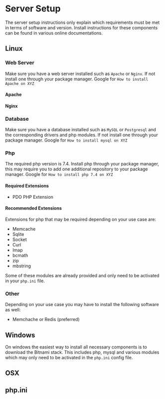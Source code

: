 # Server Setup

The server setup instructions only explain which requirements must be met in terms of software and version. Install instructions for these components can be found in various online documentations.

## Linux

### Web Server

Make sure you have a web server installed such as `Apache` or `Nginx`. If not install one through your package manager. Google for `How to install Apache on XYZ`

#### Apache

#### Nginx

### Database

Make sure you have a database installed such as `MySQL` or `Postgresql` and the corresponding drivers and php modules. If not install one through your package manager. Google for `How to install mysql on XYZ`

### Php

The required php version is 7.4. Install php through your package manager, this may require you to add one additional repository to your package manager. Google for `How to install php 7.4 on XYZ`

#### Required Extensions

* PDO PHP Extension

#### Recommended Extensions

Extensions for php that may be required depending on your use case are:

* Memcache
* Sqlite
* Socket
* Curl
* Imap
* bcmath
* zip
* mbstring

Some of these modules are already provided and only need to be activated in your `php.ini` file.

### Other

Depending on your use case you may have to install the following software as well:

* Memchache or Redis (preferred)

## Windows

On windows the easiest way to install all necessary components is to download the Bitnami stack. This includes php, mysql and various modules which may only need to be activated in the `php.ini` config file.

## OSX

## php.ini

